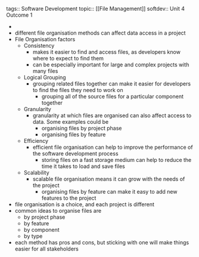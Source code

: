 tags:: Software Development
topic:: [[File Management]]
softdev:: Unit 4 Outcome 1

-
- different file organisation methods can affect data access in a project
- File Organisation factors
	- Consistency
		- makes it easier to find and access files, as developers know where to expect to find them
		- can be especially important for large and complex projects with many files
	- Logical Grouping
		- grouping related files together can make it easier for developers to find the files they need to work on
			- grouping all of the source files for a particular component together
	- Granularity
		- granularity at which files are organised can also affect access to data. Some examples could be
			- organising files by project phase
			- organising files by feature
	- Efficiency
		- efficient file organisation can help to improve the performance of the software development process
			- storing files on a fast storage medium can help to reduce the time it takes to load and save files
	- Scalability
		- scalable file organisation means it can grow with the needs of the project
			- organising files by feature can make it easy to add new features to the project
- file organisation is a choice, and each project is different
- common ideas to organise files are
	- by project phase
	- by feature
	- by component
	- by type
- each method has pros and cons, but sticking with one will make things easier for all stakeholders